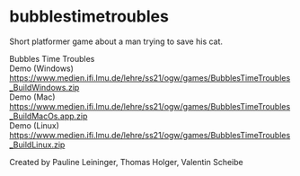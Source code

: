# bubblestimetroubles
Short platformer game about a man trying to save his cat.

Bubbles Time Troubles  
Demo (Windows) https://www.medien.ifi.lmu.de/lehre/ss21/ogw/games/BubblesTimeTroubles_BuildWindows.zip  
Demo (Mac) https://www.medien.ifi.lmu.de/lehre/ss21/ogw/games/BubblesTimeTroubles_BuildMacOs.app.zip  
Demo (Linux) https://www.medien.ifi.lmu.de/lehre/ss21/ogw/games/BubblesTimeTroubles_BuildLinux.zip  

Created by Pauline Leininger, Thomas Holger, Valentin Scheibe  
